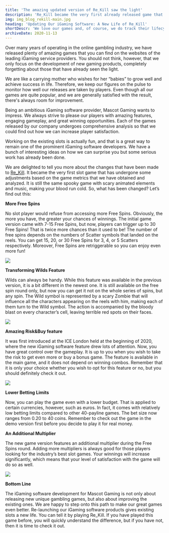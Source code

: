 ```yaml
---
title: 'The amazing updated version of Re_Kill saw the light'
description: 'Re_Kill became the very first already released game that was improved by Mascot Gaming. The company decided to make it even better by adding interesting features and boosting previous ones.'
img: img_blog_rekill-main.jpg
heading: 'Updating Our iGaming Software: A New Life of Re_Kill'
shortDescr: 'We love our games and, of course, we do track their lifecycle after launch. We work not only on new titles but also on those which have already been released. First of all, our games should be attractive for players. So after monitoring game metrics on the run we decided to update a few slots from our gaming set. We selected a list of titles from which we, frankly, expected more. The first one was Re_Kill. Definitely, already popular, but why not making it even better?'
archiveDate: 2020-11-13
---
```

Over many years of operating in the online gambling industry, we have released plenty of amazing games that you can find on the websites of the leading iGaming service providers. You should not think, however, that we only focus on the development of new gaming products, completely forgetting about those that have already seen the light.

We are like a carrying mother who wishes for her “babies” to grow well and achieve success in life. Therefore, we keep our figures on the pulse to monitor how well our releases are taken by players. Even though all our games are quite popular, and we are generally satisfied with the result, there's always room for improvement.

Being an ambitious iGaming software provider, Mascot Gaming wants to impress. We always strive to please our players with amazing features, engaging gameplay, and great winning opportunities. Each of the games released by our company undergoes comprehensive analysis so that we could find out how we can increase player satisfaction.

Working on the existing slots is actually fun, and that is a great way to remain one of the prominent iGaming software developers. We have a bunch of interesting ideas on how we can surprise you but some serious work has already been done.

We are delighted to tell you more about the changes that have been made to [Re\_Kill](https://play.mascot.games/rekill). It became the very first slot game that has undergone some adjustments based on the game metrics that we have obtained and analyzed. It is still the same spooky game with scary animated elements and music, making your blood run cold. So, what has been changed? Let’s find out this:

**More Free Spins**

No slot player would refuse from accessing more Free Spins. Obviously, the more you have, the greater your chances of winnings. The initial game version came with 7-15 Free Spins, but now, players can trigger up to 30 Free Spins! That is twice more chances than it used to be! The number of free spins depends on the numbers of Scatter symbols that landed on the reels. You can get 15, 20, or 30 Free Spins for 3, 4, or 5 Scatters respectively. Moreover, Free Spins are retriggerable so you can enjoy even more fun!

![](../images/img_blog_rekill-1.jpg)

**Transforming Wilds Feature**

Wilds can always be handy. While this feature was available in the previous version, it is a bit different in the newest one. It is still available on the free spin round only, but now you can get it not on the whole series of spins, but any spin. The Wild symbol is represented by a scary Zombie that will influence all the characters appearing on the reels with him, making each of them turn to the Wild symbol. The action is accompanied by the bloody blast on every character’s cell, leaving terrible red spots on their faces.

![](../images/img_blog_rekill-2.jpg)

**Amazing Risk&Buy feature**

It was first introduced at the ICE London held at the beginning of 2020, where the new iGaming software feature drew lots of attention. Now, you have great control over the gameplay. It is up to you when you wish to take the risk to get even more or buy a bonus game. The feature is available in the main game, and it does not depend on winning combos. Remember that it is only your choice whether you wish to opt for this feature or no, but you should definitely check it out.

![](../images/img_blog_rekill-3.jpg)

**Lower Betting Limits**

Now, you can play the game even with a lower budget. That is applied to certain currencies, however, such as euros. In fact, it comes with relatively low betting limits compared to other 40-payline games. The bet size now ranges from 0.20 to 40 coins. Remember to check out the game in the demo version first before you decide to play it for real money.

**An Additional Multiplier**

The new game version features an additional multiplier during the Free Spins round. Adding more multipliers is always good for those players looking for the industry’s best slot games. Your winnings will increase significantly, which means that your level of satisfaction with the game will do so as well.

![](../images/img_blog_rekill-4.jpg)

**Bottom Line**

The iGaming software development for Mascot Gaming is not only about releasing new unique gambling games, but also about improving the existing ones. We are happy to step onto this path to make our great games even better. Re-launching our iGaming software products gives existing slots a new life. You can tell it by playing Re\_Kill. If you have played this game before, you will quickly understand the difference, but if you have not, then it is time to check it out.
